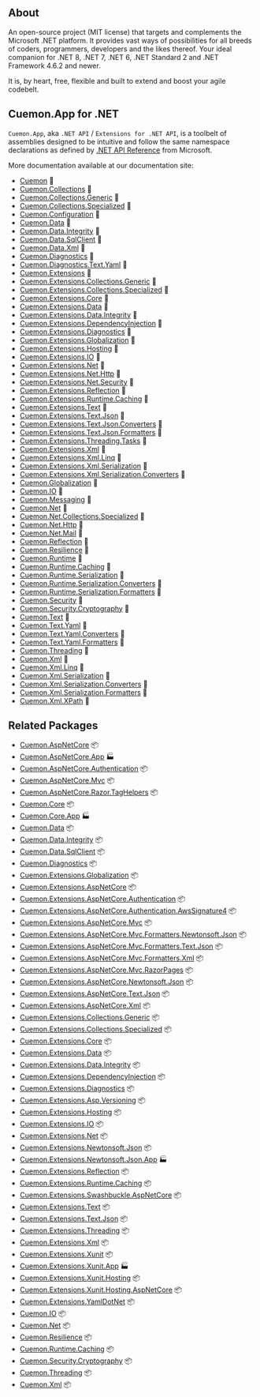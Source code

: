 ## About

An open-source project (MIT license) that targets and complements the Microsoft .NET platform. It provides vast ways of possibilities for all breeds of coders, programmers, developers and the likes thereof.
Your ideal companion for .NET 8, .NET 7, .NET 6, .NET Standard 2 and .NET Framework 4.6.2 and newer.

It is, by heart, free, flexible and built to extend and boost your agile codebelt.

## **Cuemon.App** for .NET

`Cuemon.App`, aka `.NET API` / `Extensions for .NET API`, is a toolbelt of assemblies designed to be intuitive and follow the same namespace declarations as defined by [.NET API Reference](https://docs.microsoft.com/en-us/dotnet/api/?view=net-8.0) from Microsoft.

More documentation available at our documentation site:

- [Cuemon](https://docs.cuemon.net/api/dotnet/Cuemon.html) 🔗
- [Cuemon.Collections](https://docs.cuemon.net/api/dotnet/Cuemon.Collections.html) 🔗
- [Cuemon.Collections.Generic](https://docs.cuemon.net/api/dotnet/Cuemon.Collections.Generic.html) 🔗
- [Cuemon.Collections.Specialized](https://docs.cuemon.net/api/dotnet/Cuemon.Collections.Specialized.html) 🔗
- [Cuemon.Configuration](https://docs.cuemon.net/api/dotnet/Cuemon.Configuration.html) 🔗
- [Cuemon.Data](https://docs.cuemon.net/api/dotnet/Cuemon.Data.html) 🔗
- [Cuemon.Data.Integrity](https://docs.cuemon.net/api/dotnet/Cuemon.Data.Integrity.html) 🔗
- [Cuemon.Data.SqlClient](https://docs.cuemon.net/api/dotnet/Cuemon.Data.SqlClient.html) 🔗
- [Cuemon.Data.Xml](https://docs.cuemon.net/api/dotnet/Cuemon.Data.Xml.html) 🔗
- [Cuemon.Diagnostics](https://docs.cuemon.net/api/dotnet/Cuemon.Diagnostics.html) 🔗
- [Cuemon.Diagnostics.Text.Yaml](https://docs.cuemon.net/api/dotnet/Cuemon.Diagnostics.Text.Yaml.html) 🔗
- [Cuemon.Extensions](https://docs.cuemon.net/api/dotnet/Cuemon.Extensions.html) 🔗
- [Cuemon.Extensions.Collections.Generic](https://docs.cuemon.net/api/dotnet/Cuemon.Extensions.Collections.Generic.html) 🔗
- [Cuemon.Extensions.Collections.Specialized](https://docs.cuemon.net/api/dotnet/Cuemon.Extensions.Collections.Specialized.html) 🔗
- [Cuemon.Extensions.Core](https://docs.cuemon.net/api/dotnet/Cuemon.Extensions.Core.html) 🔗
- [Cuemon.Extensions.Data](https://docs.cuemon.net/api/dotnet/Cuemon.Extensions.Data.html) 🔗
- [Cuemon.Extensions.Data.Integrity](https://docs.cuemon.net/api/dotnet/Cuemon.Extensions.Data.Integrity.html) 🔗
- [Cuemon.Extensions.DependencyInjection](https://docs.cuemon.net/api/dotnet/Cuemon.Extensions.DependencyInjection.html) 🔗
- [Cuemon.Extensions.Diagnostics](https://docs.cuemon.net/api/dotnet/Cuemon.Extensions.Diagnostics.html) 🔗
- [Cuemon.Extensions.Globalization](https://docs.cuemon.net/api/dotnet/Cuemon.Extensions.Globalization.html) 🔗
- [Cuemon.Extensions.Hosting](https://docs.cuemon.net/api/dotnet/Cuemon.Extensions.Hosting.html) 🔗
- [Cuemon.Extensions.IO](https://docs.cuemon.net/api/dotnet/Cuemon.Extensions.IO.html) 🔗
- [Cuemon.Extensions.Net](https://docs.cuemon.net/api/dotnet/Cuemon.Extensions.Net.html) 🔗
- [Cuemon.Extensions.Net.Http](https://docs.cuemon.net/api/dotnet/Cuemon.Extensions.Net.Http.html) 🔗
- [Cuemon.Extensions.Net.Security](https://docs.cuemon.net/api/dotnet/Cuemon.Extensions.Net.Security.html) 🔗
- [Cuemon.Extensions.Reflection](https://docs.cuemon.net/api/dotnet/Cuemon.Extensions.Reflection.html) 🔗
- [Cuemon.Extensions.Runtime.Caching](https://docs.cuemon.net/api/dotnet/Cuemon.Extensions.Runtime.Caching.html) 🔗
- [Cuemon.Extensions.Text](https://docs.cuemon.net/api/dotnet/Cuemon.Extensions.Text.html) 🔗
- [Cuemon.Extensions.Text.Json](https://docs.cuemon.net/api/dotnet/Cuemon.Extensions.Text.Json.html) 🔗
- [Cuemon.Extensions.Text.Json.Converters](https://docs.cuemon.net/api/dotnet/Cuemon.Extensions.Text.Json.Converters.html) 🔗
- [Cuemon.Extensions.Text.Json.Formatters](https://docs.cuemon.net/api/dotnet/Cuemon.Extensions.Text.Json.Formatters.html) 🔗
- [Cuemon.Extensions.Threading.Tasks](https://docs.cuemon.net/api/dotnet/Cuemon.Extensions.Threading.Tasks.html) 🔗
- [Cuemon.Extensions.Xml](https://docs.cuemon.net/api/dotnet/Cuemon.Extensions.Xml.html) 🔗
- [Cuemon.Extensions.Xml.Linq](https://docs.cuemon.net/api/dotnet/Cuemon.Extensions.Xml.Linq.html) 🔗
- [Cuemon.Extensions.Xml.Serialization](https://docs.cuemon.net/api/dotnet/Cuemon.Extensions.Xml.Serialization.html) 🔗
- [Cuemon.Extensions.Xml.Serialization.Converters](https://docs.cuemon.net/api/dotnet/Cuemon.Extensions.Xml.Serialization.Converters.html) 🔗
- [Cuemon.Globalization](https://docs.cuemon.net/api/dotnet/Cuemon.Globalization.html) 🔗
- [Cuemon.IO](https://docs.cuemon.net/api/dotnet/Cuemon.IO.html) 🔗
- [Cuemon.Messaging](https://docs.cuemon.net/api/dotnet/Cuemon.Messaging.html) 🔗
- [Cuemon.Net](https://docs.cuemon.net/api/dotnet/Cuemon.Net.html) 🔗
- [Cuemon.Net.Collections.Specialized](https://docs.cuemon.net/api/dotnet/Cuemon.Net.Collections.Specialized.html) 🔗
- [Cuemon.Net.Http](https://docs.cuemon.net/api/dotnet/Cuemon.Net.Http.html) 🔗
- [Cuemon.Net.Mail](https://docs.cuemon.net/api/dotnet/Cuemon.Net.Mail.html) 🔗
- [Cuemon.Reflection](https://docs.cuemon.net/api/dotnet/Cuemon.Reflection.html) 🔗
- [Cuemon.Resilience](https://docs.cuemon.net/api/dotnet/Cuemon.Resilience.html) 🔗
- [Cuemon.Runtime](https://docs.cuemon.net/api/dotnet/Cuemon.Runtime.html) 🔗
- [Cuemon.Runtime.Caching](https://docs.cuemon.net/api/dotnet/Cuemon.Runtime.Caching.html) 🔗
- [Cuemon.Runtime.Serialization](https://docs.cuemon.net/api/dotnet/Cuemon.Runtime.Serialization.html) 🔗
- [Cuemon.Runtime.Serialization.Converters](https://docs.cuemon.net/api/dotnet/Cuemon.Runtime.Serialization.Converters.html) 🔗
- [Cuemon.Runtime.Serialization.Formatters](https://docs.cuemon.net/api/dotnet/Cuemon.Runtime.Serialization.Formatters.html) 🔗
- [Cuemon.Security](https://docs.cuemon.net/api/dotnet/Cuemon.Security.html) 🔗
- [Cuemon.Security.Cryptography](https://docs.cuemon.net/api/dotnet/Cuemon.Security.Cryptography.html) 🔗
- [Cuemon.Text](https://docs.cuemon.net/api/dotnet/Cuemon.Text.html) 🔗
- [Cuemon.Text.Yaml](https://docs.cuemon.net/api/dotnet/Cuemon.Text.Yaml.html) 🔗
- [Cuemon.Text.Yaml.Converters](https://docs.cuemon.net/api/dotnet/Cuemon.Text.Yaml.Converters.html) 🔗
- [Cuemon.Text.Yaml.Formatters](https://docs.cuemon.net/api/dotnet/Cuemon.Text.Yaml.Formatters.html) 🔗
- [Cuemon.Threading](https://docs.cuemon.net/api/dotnet/Cuemon.Threading.html) 🔗
- [Cuemon.Xml](https://docs.cuemon.net/api/dotnet/Cuemon.Xml.html) 🔗
- [Cuemon.Xml.Linq](https://docs.cuemon.net/api/dotnet/Cuemon.Xml.Linq.html) 🔗
- [Cuemon.Xml.Serialization](https://docs.cuemon.net/api/dotnet/Cuemon.Xml.Serialization.html) 🔗
- [Cuemon.Xml.Serialization.Converters](https://docs.cuemon.net/api/dotnet/Cuemon.Xml.Serialization.Converters.html) 🔗
- [Cuemon.Xml.Serialization.Formatters](https://docs.cuemon.net/api/dotnet/Cuemon.Xml.Serialization.Formatters.html) 🔗
- [Cuemon.Xml.XPath](https://docs.cuemon.net/api/dotnet/Cuemon.Xml.XPath.html) 🔗

## Related Packages

* [Cuemon.AspNetCore](https://www.nuget.org/packages/Cuemon.AspNetCore/) 📦
* [Cuemon.AspNetCore.App](https://www.nuget.org/packages/Cuemon.AspNetCore.App/) 🏭
* [Cuemon.AspNetCore.Authentication](https://www.nuget.org/packages/Cuemon.AspNetCore.Authentication/) 📦
* [Cuemon.AspNetCore.Mvc](https://www.nuget.org/packages/Cuemon.AspNetCore.Mvc/) 📦
* [Cuemon.AspNetCore.Razor.TagHelpers](https://www.nuget.org/packages/Cuemon.AspNetCore.Razor.TagHelpers/) 📦
* [Cuemon.Core](https://www.nuget.org/packages/Cuemon.Core/) 📦
* [Cuemon.Core.App](https://www.nuget.org/packages/Cuemon.Core.App/) 🏭
* [Cuemon.Data](https://www.nuget.org/packages/Cuemon.Data/) 📦
* [Cuemon.Data.Integrity](https://www.nuget.org/packages/Cuemon.Data.Integrity/) 📦
* [Cuemon.Data.SqlClient](https://www.nuget.org/packages/Cuemon.Data.SqlClient/) 📦
* [Cuemon.Diagnostics](https://www.nuget.org/packages/Cuemon.Diagnostics/) 📦
* [Cuemon.Extensions.Globalization](https://www.nuget.org/packages/Cuemon.Extensions.Globalization/) 📦
* [Cuemon.Extensions.AspNetCore](https://www.nuget.org/packages/Cuemon.Extensions.AspNetCore/) 📦
* [Cuemon.Extensions.AspNetCore.Authentication](https://www.nuget.org/packages/Cuemon.Extensions.AspNetCore.Authentication/) 📦
* [Cuemon.Extensions.AspNetCore.Authentication.AwsSignature4](https://www.nuget.org/packages/Cuemon.Extensions.AspNetCore.Authentication.AwsSignature4/) 📦
* [Cuemon.Extensions.AspNetCore.Mvc](https://www.nuget.org/packages/Cuemon.Extensions.AspNetCore.Mvc/) 📦
* [Cuemon.Extensions.AspNetCore.Mvc.Formatters.Newtonsoft.Json](https://www.nuget.org/packages/Cuemon.Extensions.AspNetCore.Mvc.Formatters.Newtonsoft.Json/) 📦
* [Cuemon.Extensions.AspNetCore.Mvc.Formatters.Text.Json](https://www.nuget.org/packages/Cuemon.Extensions.AspNetCore.Mvc.Formatters.Text.Json/) 📦
* [Cuemon.Extensions.AspNetCore.Mvc.Formatters.Xml](https://www.nuget.org/packages/Cuemon.Extensions.AspNetCore.Mvc.Formatters.Xml/) 📦
* [Cuemon.Extensions.AspNetCore.Mvc.RazorPages](https://www.nuget.org/packages/Cuemon.Extensions.AspNetCore.Mvc.RazorPages/) 📦
* [Cuemon.Extensions.AspNetCore.Newtonsoft.Json](https://www.nuget.org/packages/Cuemon.Extensions.AspNetCore.Newtonsoft.Json/) 📦
* [Cuemon.Extensions.AspNetCore.Text.Json](https://www.nuget.org/packages/Cuemon.Extensions.AspNetCore.Text.Json/) 📦
* [Cuemon.Extensions.AspNetCore.Xml](https://www.nuget.org/packages/Cuemon.Extensions.AspNetCore.Xml/) 📦
* [Cuemon.Extensions.Collections.Generic](https://www.nuget.org/packages/Cuemon.Extensions.Collections.Generic/) 📦
* [Cuemon.Extensions.Collections.Specialized](https://www.nuget.org/packages/Cuemon.Extensions.Collections.Specialized/) 📦
* [Cuemon.Extensions.Core](https://www.nuget.org/packages/Cuemon.Extensions.Core/) 📦
* [Cuemon.Extensions.Data](https://www.nuget.org/packages/Cuemon.Extensions.Data/) 📦
* [Cuemon.Extensions.Data.Integrity](https://www.nuget.org/packages/Cuemon.Extensions.Data.Integrity/) 📦
* [Cuemon.Extensions.DependencyInjection](https://www.nuget.org/packages/Cuemon.Extensions.DependencyInjection/) 📦
* [Cuemon.Extensions.Diagnostics](https://www.nuget.org/packages/Cuemon.Extensions.Diagnostics/) 📦
* [Cuemon.Extensions.Asp.Versioning](https://www.nuget.org/packages/Cuemon.Extensions.Asp.Versioning/) 📦
* [Cuemon.Extensions.Hosting](https://www.nuget.org/packages/Cuemon.Extensions.Hosting/) 📦
* [Cuemon.Extensions.IO](https://www.nuget.org/packages/Cuemon.Extensions.IO/) 📦
* [Cuemon.Extensions.Net](https://www.nuget.org/packages/Cuemon.Extensions.Net/) 📦
* [Cuemon.Extensions.Newtonsoft.Json](https://www.nuget.org/packages/Cuemon.Extensions.Newtonsoft.Json/) 📦
* [Cuemon.Extensions.Newtonsoft.Json.App](https://www.nuget.org/packages/Cuemon.Extensions.Newtonsoft.Json.App/) 🏭
* [Cuemon.Extensions.Reflection](https://www.nuget.org/packages/Cuemon.Extensions.Reflection/) 📦
* [Cuemon.Extensions.Runtime.Caching](https://www.nuget.org/packages/Cuemon.Extensions.Runtime.Caching/) 📦
* [Cuemon.Extensions.Swashbuckle.AspNetCore](https://www.nuget.org/packages/Cuemon.Extensions.Swashbuckle.AspNetCore/) 📦
* [Cuemon.Extensions.Text](https://www.nuget.org/packages/Cuemon.Extensions.Text/) 📦
* [Cuemon.Extensions.Text.Json](https://www.nuget.org/packages/Cuemon.Extensions.Text.Json/) 📦
* [Cuemon.Extensions.Threading](https://www.nuget.org/packages/Cuemon.Extensions.Threading/) 📦
* [Cuemon.Extensions.Xml](https://www.nuget.org/packages/Cuemon.Extensions.Xml/) 📦
* [Cuemon.Extensions.Xunit](https://www.nuget.org/packages/Cuemon.Extensions.Xunit/) 📦
* [Cuemon.Extensions.Xunit.App](https://www.nuget.org/packages/Cuemon.Extensions.Xunit.App/) 🏭
* [Cuemon.Extensions.Xunit.Hosting](https://www.nuget.org/packages/Cuemon.Extensions.Xunit.Hosting/) 📦
* [Cuemon.Extensions.Xunit.Hosting.AspNetCore](https://www.nuget.org/packages/Cuemon.Extensions.Xunit.Hosting.AspNetCore/) 📦
* [Cuemon.Extensions.YamlDotNet](https://www.nuget.org/packages/Cuemon.Extensions.YamlDotNet/) 📦
* [Cuemon.IO](https://www.nuget.org/packages/Cuemon.IO/) 📦
* [Cuemon.Net](https://www.nuget.org/packages/Cuemon.Net/) 📦
* [Cuemon.Resilience](https://www.nuget.org/packages/Cuemon.Resilience/) 📦
* [Cuemon.Runtime.Caching](https://www.nuget.org/packages/Cuemon.Runtime.Caching/) 📦
* [Cuemon.Security.Cryptography](https://www.nuget.org/packages/Cuemon.Security.Cryptography/) 📦
* [Cuemon.Threading](https://www.nuget.org/packages/Cuemon.Threading/) 📦
* [Cuemon.Xml](https://www.nuget.org/packages/Cuemon.Xml/) 📦
